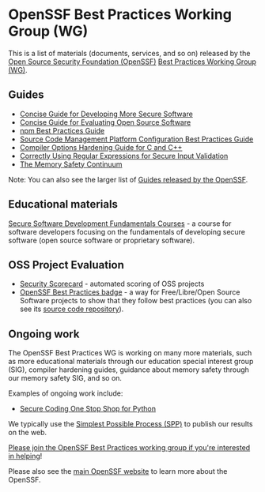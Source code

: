 # OpenSSF Best Practices Working Group (WG)

This is a list of materials (documents, services, and so on) released by the
[Open Source Security Foundation (OpenSSF)](https://openssf.org)
[Best Practices Working Group (WG)](https://github.com/ossf/wg-best-practices-os-developers).

## Guides

* [Concise Guide for Developing More Secure Software](https://best.openssf.org/Concise-Guide-for-Developing-More-Secure-Software)
* [Concise Guide for Evaluating Open Source Software](https://best.openssf.org/Concise-Guide-for-Evaluating-Open-Source-Software)
* [npm Best Practices Guide](https://github.com/ossf/package-manager-best-practices/blob/main/published/npm.md)
* [Source Code Management Platform Configuration Best Practices Guide](https://best.openssf.org/SCM-BestPractices/)
* [Compiler Options Hardening Guide for C and C++](https://best.openssf.org/Compiler-Hardening-Guides/Compiler-Options-Hardening-Guide-for-C-and-C++)
* [Correctly Using Regular Expressions for Secure Input Validation](https://best.openssf.org/Correctly-Using-Regular-Expressions)
* [The Memory Safety Continuum](https://memorysafety.openssf.org/memory-safety-continuum)

Note: You can also see the larger list of
[Guides released by the OpenSSF](https://openssf.org/resources/guides/).

## Educational materials

[Secure Software Development Fundamentals Courses](https://openssf.org/training/courses/) - a course for software developers focusing on the fundamentals of developing secure software (open source software or proprietary software).

## OSS Project Evaluation

* [Security Scorecard](https://github.com/ossf/scorecard) - automated scoring of OSS projects
* [OpenSSF Best Practices badge](https://www.bestpractices.dev/) - a way for Free/Libre/Open Source Software projects to show that they follow best practices (you can also see its [source code repository](https://github.com/coreinfrastructure/best-practices-badge)).

## Ongoing work

The OpenSSF Best Practices WG is working on many more materials, such as
more educational materials through our education special interest group (SIG),
compiler hardening guides,
guidance about memory safety through our memory safety SIG, and so on.

Examples of ongoing work include:

* [Secure Coding One Stop Shop for Python](Secure-Coding-Guide-for-Python/readme.md)

We typically use the [Simplest Possible Process (SPP)](https://best.openssf.org/spp/Simplest-Possible-Process) to publish our results on the web.

[Please join the OpenSSF Best Practices working group if you're interested in helping](https://github.com/ossf/wg-best-practices-os-developers)!

Please also see the
[main OpenSSF website](https://openssf.org)
to learn more about the OpenSSF.
